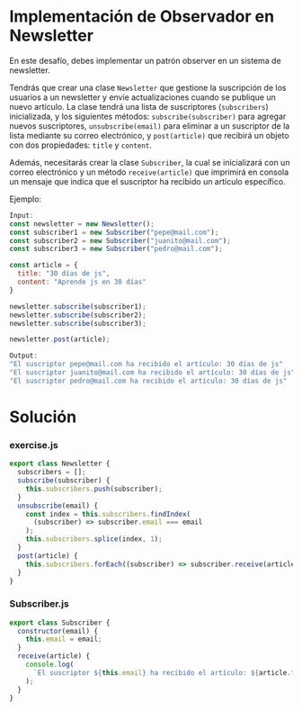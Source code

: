 # Implementación de Observador en Newsletter

En este desafío, debes implementar un patrón observer en un sistema de newsletter.

Tendrás que crear una clase `Newsletter` que gestione la suscripción de los usuarios a un newsletter y envíe actualizaciones cuando se publique un nuevo artículo. La clase tendrá una lista de suscriptores (`subscribers`) inicializada, y los siguientes métodos: `subscribe(subscriber)` para agregar nuevos suscriptores, `unsubscribe(email)` para eliminar a un suscriptor de la lista mediante su correo electrónico, y `post(article)` que recibirá un objeto con dos propiedades: `title` y `content`.

Además, necesitarás crear la clase `Subscriber`, la cual se inicializará con un correo electrónico y un método `receive(article)` que imprimirá en consola un mensaje que indica que el suscriptor ha recibido un artículo específico.

Ejemplo:

```javascript
Input:
const newsletter = new Newsletter();
const subscriber1 = new Subscriber("pepe@mail.com");
const subscriber2 = new Subscriber("juanito@mail.com");
const subscriber3 = new Subscriber("pedro@mail.com");

const article = {
  title: "30 días de js",
  content: "Aprende js en 30 días"
}

newsletter.subscribe(subscriber1);
newsletter.subscribe(subscriber2);
newsletter.subscribe(subscriber3);

newsletter.post(article);

Output:
"El suscriptor pepe@mail.com ha recibido el artículo: 30 días de js"
"El suscriptor juanito@mail.com ha recibido el artículo: 30 días de js"
"El suscriptor pedro@mail.com ha recibido el artículo: 30 días de js"
```

# Solución

### exercise.js

```javascript
export class Newsletter {
  subscribers = [];
  subscribe(subscriber) {
    this.subscribers.push(subscriber);
  }
  unsubscribe(email) {
    const index = this.subscribers.findIndex(
      (subscriber) => subscriber.email === email
    );
    this.subscribers.splice(index, 1);
  }
  post(article) {
    this.subscribers.forEach((subscriber) => subscriber.receive(article));
  }
}
```

### Subscriber.js

```javascript
export class Subscriber {
  constructor(email) {
    this.email = email;
  }
  receive(article) {
    console.log(
      `El suscriptor ${this.email} ha recibido el artículo: ${article.title}`
    );
  }
}
```
